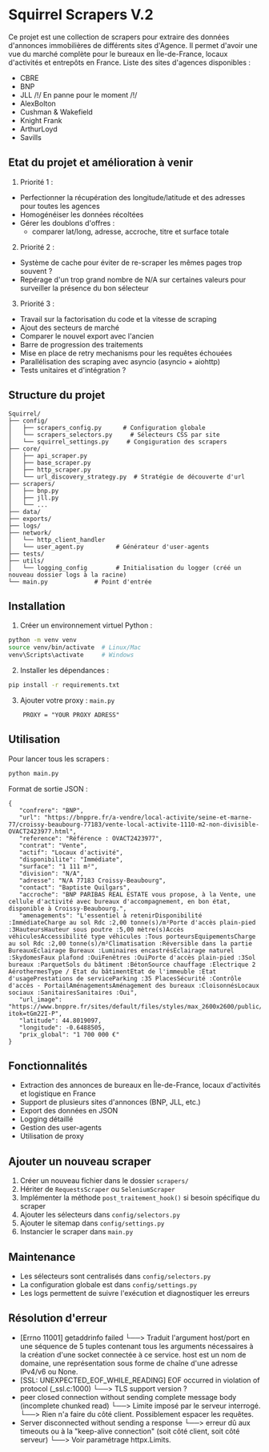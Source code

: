 # Squirrel Scrapers V.2

Ce projet est une collection de scrapers pour extraire des données d'annonces immobilières de différents sites d'Agence.
Il permet d'avoir une vue du marché complète pour le bureaux en Île-de-France, locaux d'activités et entrepôts en France.
Liste des sites d'agences disponibles :
- CBRE
- BNP
- JLL /!/ En panne pour le moment /!/
- AlexBolton
- Cushman & Wakefield
- Knight Frank
- ArthurLoyd
- Savills

## Etat du projet et amélioration à venir

1. Priorité 1 :
- Perfectionner la récupération des longitude/latitude et des adresses pour toutes les agences
- Homogénéiser les données récoltées
- Gérer les doublons d'offres :
   - comparer lat/long, adresse, accroche, titre et surface totale

2. Priorité 2 :
- Système de cache pour éviter de re-scraper les mêmes pages trop souvent ?
- Repérage d'un trop grand nombre de N/A sur certaines valeurs pour surveiller la présence du bon sélecteur

3. Priorité 3 :
- Travail sur la factorisation du code et la vitesse de scraping
- Ajout des secteurs de marché
- Comparer le nouvel export avec l'ancien
- Barre de progression des traitements
- Mise en place de retry mechanisms pour les requêtes échouées
- Parallélisation des scraping avec asyncio (asyncio + aiohttp)
- Tests unitaires et d'intégration ?


## Structure du projet

```
Squirrel/
├── config/
│   ├── scrapers_config.py      # Configuration globale
│   └── scrapers_selectors.py     # Sélecteurs CSS par site
│   └── squirrel_settings.py     # Congiguration des scrapers
├── core/
│   ├── api_scraper.py
│   ├── base_scraper.py
│   ├── http_scraper.py 
│   └── url_discovery_strategy.py  # Stratégie de découverte d'url
├── scrapers/
│   ├── bnp.py
│   ├── jll.py
│   └── ...
├── data/
├── exports/
├── logs/
├── network/
│   └── http_client_handler     
│   └── user_agent.py         # Générateur d'user-agents
├── tests/
├── utils/
│   └── logging_config        # Initialisation du logger (créé un nouveau dossier logs à la racine)
└── main.py             # Point d'entrée
```

## Installation

1. Créer un environnement virtuel Python :
```bash
python -m venv venv
source venv/bin/activate  # Linux/Mac
venv\Scripts\activate     # Windows
```

2. Installer les dépendances :
```bash
pip install -r requirements.txt
```

3. Ajouter votre proxy :
`main.py`
```
    PROXY = "YOUR PROXY ADRESS"
```

## Utilisation

Pour lancer tous les scrapers :
```bash
python main.py
```

Format de sortie JSON :
```
{
   "confrere": "BNP",
   "url": "https://bnppre.fr/a-vendre/local-activite/seine-et-marne-77/croissy-beaubourg-77183/vente-local-activite-1110-m2-non-divisible-OVACT2423977.html",
   "reference": "Référence : OVACT2423977",
   "contrat": "Vente",
   "actif": "Locaux d'activité",
   "disponibilite": "Immédiate",
   "surface": "1 111 m²",
   "division": "N/A",
   "adresse": "N/A 77183 Croissy-Beaubourg",
   "contact": "Baptiste Quilgars",
   "accroche": "BNP PARIBAS REAL ESTATE vous propose, à la Vente, une cellule d'activité avec bureaux d'accompagnement, en bon état, disponible à Croissy-Beaubourg.",
   "amenagements": "L'essentiel à retenirDisponibilité :ImmédiateCharge au sol Rdc :2,00 tonne(s)/m²Porte d'accès plain-pied :3HauteursHauteur sous poutre :5,00 mètre(s)Accès véhiculesAccessibilité type véhicules :Tous porteursEquipementsCharge au sol Rdc :2,00 tonne(s)/m²Climatisation :Réversible dans la partie BureauxEclairage Bureaux :Luminaires encastrésEclairage naturel :SkydomesFaux plafond :OuiFenêtres :OuiPorte d'accès plain-pied :3Sol bureaux :ParquetSols du bâtiment :BétonSource chauffage :Electrique 2 AérothermesType / Etat du bâtimentEtat de l'immeuble :Etat d'usagePrestations de serviceParking :35 PlacesSécurité :Contrôle d'accès - PortailAménagementsAménagement des bureaux :CloisonnésLocaux sociaux :SanitairesSanitaires :Oui",
   "url_image": "https://www.bnppre.fr/sites/default/files/styles/max_2600x2600/public/offers/34/34fcc0a002c3245f1c2cd2c393d1e2b89a1e5582.jpg.webp?itok=tGm22I-P",
   "latitude": 44.8019097,
   "longitude": -0.6488505,
   "prix_global": "1 700 000 €"
}
```

## Fonctionnalités

- Extraction des annonces de bureaux en Île-de-France, locaux d'activités et logistique en France
- Support de plusieurs sites d'annonces (BNP, JLL, etc.)
- Export des données en JSON
- Logging détaillé
- Gestion des user-agents
- Utilisation de proxy

## Ajouter un nouveau scraper

1. Créer un nouveau fichier dans le dossier `scrapers/`
2. Hériter de `RequestsScraper` ou `SeleniumScraper`
3. Implémenter la méthode `post_traitement_hook()` si besoin spécifique du scraper
4. Ajouter les sélecteurs dans `config/selectors.py`
5. Ajouter le sitemap dans `config/settings.py`
6. Instancier le scraper dans `main.py`

## Maintenance

- Les sélecteurs sont centralisés dans `config/selectors.py`
- La configuration globale est dans `config/settings.py`
- Les logs permettent de suivre l'exécution et diagnostiquer les erreurs

## Résolution d'erreur

- [Errno 11001] getaddrinfo failed
└──> Traduit l'argument host/port en une séquence de 5 tuples contenant tous les arguments nécessaires à la création d'une socket connectée à ce service. host est un nom de domaine, une représentation sous forme de chaîne d'une adresse IPv4/v6 ou None.
- [SSL: UNEXPECTED_EOF_WHILE_READING] EOF occurred in violation of protocol (_ssl.c:1000)
└──> TLS support version ?
- peer closed connection without sending complete message body (incomplete chunked read)
└──> Limite imposé par le serveur interrogé.
   └──> Rien n'a faire du côté client. Possiblement espacer les requêtes.
- Server disconnected without sending a response
└──> erreur dû aux timeouts ou à la "keep-alive connection" (soit côté client, soit côté serveur)
   └──> Voir paramétrage httpx.Limits.

